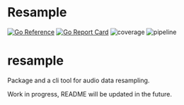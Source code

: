 # Resample

[![Go Reference](https://pkg.go.dev/badge/gitlab.com/gunter-go/resample.svg)](https://pkg.go.dev/gitlab.com/gunter-go/resample)
[![Go Report Card](https://goreportcard.com/badge/gitlab.com/gunter-go/resample)](https://goreportcard.com/report/gitlab.com/gunter-go/resample)
![coverage](https://gitlab.com/gunter-go/resample/badges/main/coverage.svg)
![pipeline](https://gitlab.com/gunter-go/resample/badges/main/pipeline.svg
)

# resample
Package and a cli tool for audio data resampling.

Work in progress, README will be updated in the future.